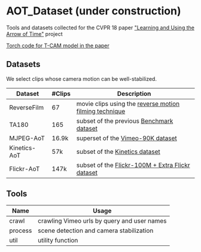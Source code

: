 # AOT_Dataset (under construction)
Tools and datasets collected for the CVPR 18 paper ["Learning and Using the Arrow of Time"](http://vision03.csail.mit.edu/manip/aot/aot.html) project

[Torch code for T-CAM model in the paper](https://github.com/donglaiw/AoT_TCAM)

## Datasets
We select clips whose camera motion can be well-stabilized.

| Dataset      | #Clips |  Description |
| -----------  | ------ |   ------     | 
| ReverseFilm  | 67     | movie clips using the [reverse motion filming technique](https://en.wikipedia.org/wiki/Reverse_motion) |
| TA180        | 165    | subset of the previous [Benchmark dataset](http://www.robots.ox.ac.uk/~vgg/data/arrow/)                |
| MJPEG-AoT    | 16.9k  | superset of the [Vimeo-90K dataset](https://github.com/anchen1011/toflow/)                             |
| Kinetics-AoT | 57k    | subset of the [Kinetics dataset](https://deepmind.com/research/open-source/open-source-datasets/kinetics/) |
| Flickr-AoT   | 147k   | subset of the [Flickr-100M + Extra Flickr dataset](http://carlvondrick.com/tinyvideo/)|

## Tools


| Name         | Usage |
| -----------  | ------ |
| crawl        | crawling Vimeo urls by query and user names |
| process  | scene detection and camera stabilization    |
| util   | utility function   |
